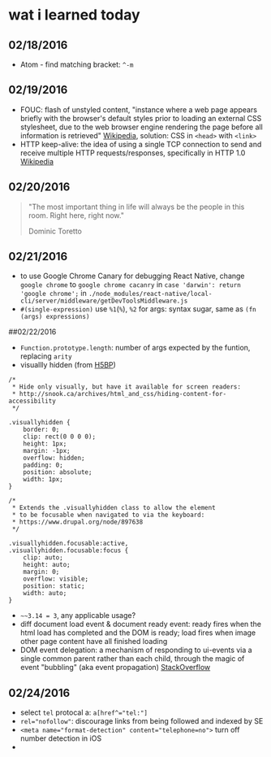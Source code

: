 # wat i learned today

## 02/18/2016
* Atom - find matching bracket: `^-m`

## 02/19/2016
* FOUC: flash of unstyled content, "instance where a web page appears briefly with the browser's default styles prior to loading an external CSS stylesheet, due to the web browser engine rendering the page before all information is retrieved" [Wikipedia](https://en.wikipedia.org/wiki/Flash_of_unstyled_content), solution: CSS in `<head>` with `<link>`
* HTTP keep-alive: the idea of using a single TCP connection to send and receive multiple HTTP requests/responses, specifically in HTTP 1.0 [Wikipedia](https://en.wikipedia.org/wiki/HTTP_persistent_connection)

## 02/20/2016
> "The most important thing in life will always be the people in this room. Right here, right now."
> 
> Dominic Toretto

## 02/21/2016
* to use Google Chrome Canary for debugging React Native, change `google chrome` to `google chrome cacanry` in `case 'darwin': return 'google chrome';` in `./node_modules/react-native/local-cli/server/middleware/getDevToolsMiddleware.js`
* `#(single-expression)` use `%1`(`%`), `%2` for args: syntax sugar, same as `(fn (args) expressions)`

##02/22/2016
* `Function.prototype.length`: number of args expected by the funtion, replacing `arity`
* visuallly hidden (from [H5BP](https://github.com/h5bp/html5-boilerplate/blob/master/src/css/main.css))

```
/*
 * Hide only visually, but have it available for screen readers:
 * http://snook.ca/archives/html_and_css/hiding-content-for-accessibility
 */

.visuallyhidden {
    border: 0;
    clip: rect(0 0 0 0);
    height: 1px;
    margin: -1px;
    overflow: hidden;
    padding: 0;
    position: absolute;
    width: 1px;
}

/*
 * Extends the .visuallyhidden class to allow the element
 * to be focusable when navigated to via the keyboard:
 * https://www.drupal.org/node/897638
 */

.visuallyhidden.focusable:active,
.visuallyhidden.focusable:focus {
    clip: auto;
    height: auto;
    margin: 0;
    overflow: visible;
    position: static;
    width: auto;
}
```
* `~~3.14 = 3`, any applicable usage?
* diff document load event & document ready event: ready fires when the html load has completed and the DOM is ready; load fires when image other page content have all finished loading
* DOM event delegation: a mechanism of responding to ui-events via a single common parent rather than each child, through the magic of event "bubbling" (aka event propagation) [StackOverflow](http://stackoverflow.com/questions/1687296/what-is-dom-event-delegation)

## 02/24/2016
* select `tel` protocal a: `a[href^="tel:"]`
* `rel="nofollow"`: discourage links from being followed and indexed by SE
* `<meta name="format-detection" content="telephone=no">` turn off number detection in iOS
* 

